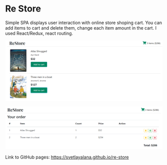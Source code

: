 # Re Store

Simple SPA displays user interaction with online store shoping cart.
You can add items to cart and delete them, change each item amount in the cart.
I used React/Redux, react routing.

![screenshot1](public/Снимок.PNG)

![screenshot2](public/Снимок1.PNG)

Link to GitHub pages: https://svetlayalana.github.io/re-store
